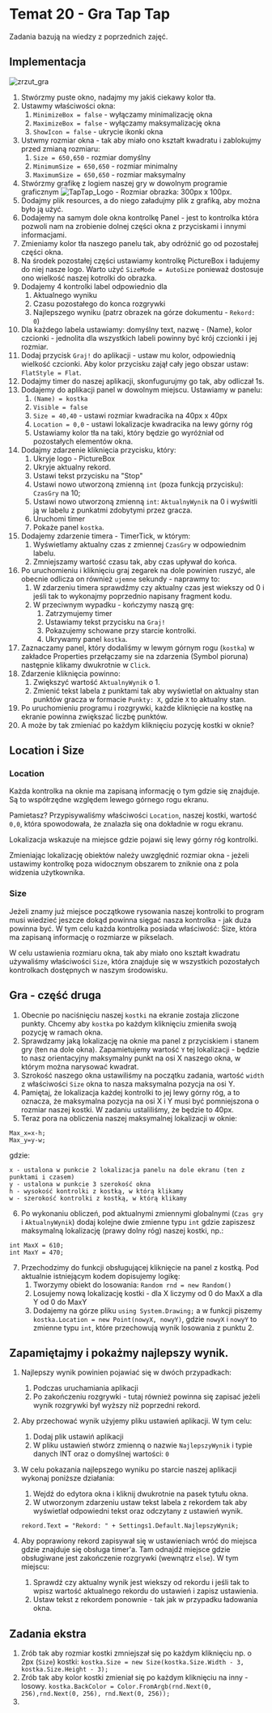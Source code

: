 # Temat 20 - Gra Tap Tap

Zadania bazują na wiedzy z poprzednich zajęć.

## Implementacja

![zrzut_gra](Grafiki/t20_screen01.png)

1. Stwórzmy puste okno, nadajmy my jakiś ciekawy kolor tła.
2. Ustawmy właściwości okna:
   1. `MinimizeBox = false` - wyłączamy minimalizację okna
   2. `MaximizeBox = false` - wyłączamy maksymalizację okna
   3. `ShowIcon = false` - ukrycie ikonki okna 
3. Ustwmy rozmiar okna - tak aby miało ono kształt kwadratu i zablokujmy przed zmianą rozmiaru:
   1. `Size = 650,650` - rozmiar domyślny
   2. `MinimumSize = 650,650` - rozmiar minimalny
   3. `MaximumSize = 650,650` - rozmiar maksymalny
4. Stwórzmy grafikę z logiem naszej gry w dowolnym programie graficznym
![TapTap_Logo](Grafiki/t20_taptap.png) - Rozmiar obrazka: 300px x 100px.
5. Dodajmy plik resources, a do niego załadujmy plik z grafiką, aby można było ją użyć.
6. Dodajemy na samym dole okna kontrolkę Panel - jest to kontrolka która pozwoli nam na zrobienie dolnej części okna z przyciskami i innymi informacjami.
7. Zmieniamy kolor tła naszego panelu tak, aby odróżnić go od pozostałej części okna.
8. Na środek pozostałej części ustawiamy kontrolkę PictureBox i ładujemy do niej nasze logo. Warto użyć `SizeMode = AutoSize` ponieważ dostosuje ono wielkość naszej kotrolki do obrazka.
9.  Dodajemy 4 kontrolki label odpowiednio dla
    1.  Aktualnego wyniku
    2.  Czasu pozostałego do konca rozgrywki
    3.  Najlepszego wyniku (patrz obrazek na górze dokumentu - `Rekord: 0`)
10. Dla każdego labela ustawiamy: domyślny text, nazwę - (Name), kolor czcionki - jednolita dla wszystkich labeli powinny być krój czcionki i jej rozmiar.
11. Dodaj przycisk `Graj!` do aplikacji - ustaw mu kolor, odpowiednią wielkość czcionki. Aby kolor przycisku zajął cały jego obszar ustaw: `FlatStyle = Flat`.
12. Dodajmy timer do naszej aplikacji, skonfugurujmy go tak, aby odliczał 1s.
13. Dodajemy do aplikacji panel w dowolnym miejscu. Ustawiamy w panelu:
    1.  `(Name) = kostka`
    2.  `Visible = false`
    3.  `Size = 40,40` - ustawi rozmiar kwadracika na 40px x 40px
    4.  `Location = 0,0` - ustawi lokalizacje kwadracika na lewy górny róg
    5.  Ustawiamy kolor tła na taki, który będzie go wyróżniał od pozostałych elementów okna.
14. Dodajmy zdarzenie kliknięcia przycisku, który:
    1.  Ukryje logo - PictureBox
    2.  Ukryje aktualny rekord.
    3.  Ustawi tekst przycisku na "Stop"
    4.  Ustawi nowo utworzoną zmienną `int` (poza funkcją przycisku): `CzasGry` na 10;
    5.  Ustawi nowo utworzoną zmienną `int`: `AktualnyWynik` na 0 i wyświtli ją w labelu z punkatmi zdobytymi przez gracza.
    6.  Uruchomi timer
    7.  Pokaże panel `kostka`.
15.  Dodajemy zdarzenie timera - TimerTick, w którym:
     1.   Wyświetlamy aktualny czas z zmiennej `CzasGry` w odpowiednim labelu.
     2.   Zmniejszamy wartość czasu tak, aby czas upływał do końca.
16. Po uruchomieniu i kliknięciu graj zegarek na dole powinien ruszyć, ale obecnie odlicza on również `ujemne` sekundy - naprawmy to:
    1.  W zdarzeniu timera sprawdźmy czy aktualny czas jest wiekszy od 0 i jeśli tak to wykonajmy poprzednio napisany fragment kodu.
    2.  W przeciwnym wypadku - kończymy naszą grę:
        1.  Zatrzymujemy timer
        2.  Ustawiamy tekst przycisku na `Graj!`
        3.  Pokazujemy schowane przy starcie kontrolki.
        4.  Ukrywamy panel `kostka`.
17. Zaznaczamy panel, który dodaliśmy w lewym górnym rogu (`kostka`) w zakładce Properties przełączamy sie na zdarzenia (Symbol pioruna) następnie klikamy dwukrotnie w `Click`.
18. Zdarzenie kliknięcia powinno: 
    1.  Zwiększyć wartość `AktualnyWynik` o 1.
    2.  Zmienić tekst labela z punktami tak aby wyświetlał on aktualny stan punktów gracza w formacie `Punkty: X`, gdzie `X` to aktualny stan.
19. Po uruchomieniu programu i rozgrywki, każde kliknięcie na kostkę na ekranie powinna zwiększać liczbę punktów. 
20. A może by tak zmieniać po każdym kliknięciu pozycję kostki w oknie?

## Location i Size

### Location

Każda kontrolka na oknie ma zapisaną informację o tym gdzie się znajduje. Są to współrzędne względem lewego górnego rogu ekranu. 

Pamietasz? Przypisywaliśmy właściwości `Location`, naszej kostki, wartość `0,0`, która spowodowała, że znalazła się ona dokładnie w rogu ekranu.

Lokalizacja wskazuje na miejsce gdzie pojawi się lewy górny róg kontrolki.

Zmieniając lokalizację obiektów należy uwzględnić rozmiar okna - jeżeli ustawimy kontrolkę poza widocznym obszarem to zniknie ona z pola widzenia użytkownika.

### Size

Jeżeli znamy już miejsce początkowe rysowania naszej kontrolki to program musi wiedzieć jeszcze dokąd powinna sięgać nasza kontrolka - jak duża powinna być. W tym celu każda kontrolka posiada właściwość: Size, która ma zapisaną informację o rozmiarze w pikselach. 

W celu ustawienia rozmiaru okna, tak aby miało ono kształt kwadratu używaliśmy właściwości `Size`, która znajduje się w wszystkich pozostałych kontrolkach dostępnych w naszym środowisku. 


## Gra - część druga

1. Obecnie po naciśnięciu naszej `kostki` na ekranie zostaja zliczone punkty. Chcemy aby `kostka` po każdym kliknięciu zmieniła swoją pozycję w ramach okna.
2. Sprawdzamy jaką lokalizację na oknie ma panel z przyciskiem i stanem gry (ten na dole okna). Zapamietujemy wartość `Y` tej lokalizacji - będzie to nasz orientacyjny maksymalny punkt na osi X naszego okna, w którym można narysować kwadrat.
3. Szrokość naszego okna ustawiliśmy na początku zadania, wartość `width` z właściwości `Size` okna to nasza maksymalna pozycja na osi Y.
4. Pamiętaj, że lokalizacja każdej kontrolki to jej lewy górny róg, a to oznacza, że maksymalna pozycja na osi X i Y musi być pomniejszona o rozmiar naszej kostki. W zadaniu ustaliliśmy, że będzie to 40px.
5. Teraz pora na obliczenia naszej maksymalnej lokalizacji w oknie:
```
Max_x=x-h;
Max_y=y-w;
```
gdzie:
```
x - ustalona w punkcie 2 lokalizacja panelu na dole ekranu (ten z punktami i czasem)
y - ustalona w punkcie 3 szerokość okna
h - wysokość kontrolki z kostką, w którą klikamy
w - szerokość kontrolki z kostką, w którą klikamy
```
6. Po wykonaniu obliczeń, pod aktualnymi zmiennymi globalnymi (`Czas gry` i `AktualnyWynik`) dodaj kolejne dwie zmienne typu `int` gdzie zapiszesz maksymalną lokalizację (prawy dolny róg) naszej kostki, np.:
```
int MaxX = 610;
int MaxY = 470;
```
7. Przechodzimy do funkcji obsługującej kliknięcie na panel z kostką. Pod aktualnie istniejącym kodem dopisujemy logikę:
   1.  Tworzymy obiekt do losowania: `Random rnd = new Random()`
   2.  Losujemy nową lokalizację kostki - dla X liczymy od 0 do MaxX a dla Y od 0 do MaxY
   3.  Dodajemy na górze pliku `using System.Drawing;` a w funkcji piszemy `kostka.Location = new Point(nowyX, nowyY)`, gdzie `nowyX` i `nowyY` to zmienne typu `int`, które przechowują wynik losowania z punktu 2.

## Zapamiętajmy i pokażmy najlepszy wynik.

1. Najlepszy wynik powinien pojawiać się w dwóch przypadkach:
   1. Podczas uruchamiania aplikacji
   2. Po zakończeniu rozgrywki - tutaj również powinna się zapisać jeżeli wynik rozgrywki był wyższy niż poprzedni rekord.
2. Aby przechować wynik użyjemy pliku ustawień aplikacji. W tym celu:
   1. Dodaj plik ustawiń aplikacji
   2. W pliku ustawień stwórz zmienną o nazwie `NajlepszyWynik` i typie danych INT oraz o domyślnej wartości: `0`
3. W celu pokazania najlepszego wyniku po starcie naszej aplikacji wykonaj poniższe działania:
   1. Wejdź do edytora okna i kliknij dwukrotnie na pasek tytułu okna.
   2. W utworzonym zdarzeniu ustaw tekst labela z rekordem tak aby wyświetlał odpowiedni tekst oraz odczytany z ustawień wynik.
   
   `rekord.Text = "Rekord: " + Settings1.Default.NajlepszyWynik;`
4. Aby poprawiony rekord zapisywał się w ustawieniach wróć do miejsca gdzie znajduje się obsługa timer'a. Tam odnajdź miejsce gdzie obsługiwane jest zakończenie rozgrywki (wewnątrz `else`). W tym miejscu:
   1. Sprawdź czy aktualny wynik jest wiekszy od rekordu i jeśli tak to wpisz wartość aktualnego rekordu do ustawień i zapisz ustawienia.
   2. Ustaw tekst z rekordem ponownie - tak jak w przypadku ładowania okna.


## Zadania ekstra

1. Zrób tak aby rozmiar kostki zmniejszał się po każdym kliknięciu np. o 2px (`Size`) kostki: `kostka.Size = new Size(kostka.Size.Width - 3, kostka.Size.Height - 3);`
2. Zrób tak aby kolor kostki zmieniał się po każdym kliknięciu na inny - losowy. `kostka.BackColor = Color.FromArgb(rnd.Next(0, 256),rnd.Next(0, 256), rnd.Next(0, 256));`
3. 